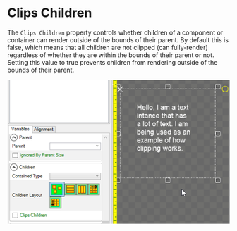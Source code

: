 # Clips Children

The `Clips Children` property controls whether children of a component or container can render outside of the bounds of their parent. By default this is false, which means that all children are not clipped (can fully-render) regardless of whether they are within the bounds of their parent or not. Setting this value to true prevents children from rendering outside of the bounds of their parent.

![Clips Children set to true prevents children from rendering outside of the container's bounds](<../../../.gitbook/assets/16_05 41 09.gif>)
